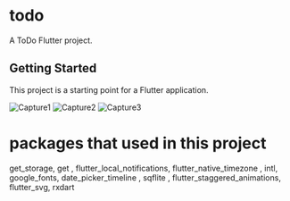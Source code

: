 # todo

A ToDo Flutter project.

## Getting Started

This project is a starting point for a Flutter application.


![Capture1](https://user-images.githubusercontent.com/87063387/205678934-ea1f700b-fb74-4d99-835d-7a2b15863441.JPG)
![Capture2](https://user-images.githubusercontent.com/87063387/205678978-26776d46-a6d3-470d-82a8-a08eed123c3e.JPG)
![Capture3](https://user-images.githubusercontent.com/87063387/205679007-bbd705f4-6748-4e7c-b32d-783416a79760.JPG)


# packages that  used in this project

  get_storage, 
  get ,
  flutter_local_notifications,
  flutter_native_timezone ,
  intl,
  google_fonts,
  date_picker_timeline ,
  sqflite ,
  flutter_staggered_animations,
  flutter_svg,
  rxdart

